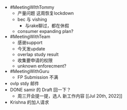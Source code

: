 - #MeetingWIthTommy
	- 产量问题 这周恢复lockdown
	- bec 与 vishing
		- 与rake聊过，都在休假
	- consumer expanding plan?
- #MeetingWithTeam
	- 感谢support
	- 今天发update
	- overlap study result
	- 收集要申请的权限
	- unknown enforecment?
- #MeetingWithGuru
	- FP Submission 不满
- ovlp stdy 邮件
- DONE samir 的 Draft 回一下？
	- 周三开会提一提，选人 新工作内容 [[Jul 20th, 2022]]
- Krishna 的加人请求